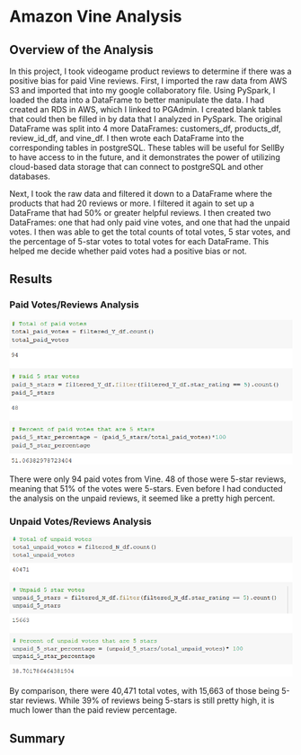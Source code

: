 # Amazon Vine Analysis
## Overview of the Analysis
In this project, I took videogame product reviews to determine if there was a positive bias for paid Vine reviews. First, I imported the raw data from AWS S3 and imported that into my google collaboratory file. Using PySpark, I loaded the data into a DataFrame to better manipulate the data. I had created an RDS in AWS, which I linked to PGAdmin. I created blank tables that could then be filled in by data that I analyzed in PySpark. The original DataFrame was split into 4 more DataFrames: customers_df, products_df, review_id_df, and vine_df. I then wrote each DataFrame into the corresponding tables in postgreSQL. These tables will be useful for SellBy to have access to in the future, and it demonstrates the power of utilizing cloud-based data storage that can connect to postgreSQL and other databases.

Next, I took the raw data and filtered it down to a DataFrame where the products that had 20 reviews or more. I filtered it again to set up a DataFrame that had 50% or greater helpful reviews. I then created two DataFrames: one that had only paid vine votes, and one that had the unpaid votes. I then was able to get the total counts of total votes, 5 star votes, and the percentage of 5-star votes to total votes for each DataFrame. This helped me decide whether paid votes had a positive bias or not.
## Results
### Paid Votes/Reviews Analysis
![](https://github.com/mabuckjr/Amazon_Vine_Analysis/blob/main/Resources/paid_review_analysis.PNG)

There were only 94 paid votes from Vine. 48 of those were 5-star reviews, meaning that 51% of the votes were 5-stars. Even before I had conducted the analysis on the unpaid reviews, it seemed like a pretty high percent.
### Unpaid Votes/Reviews Analysis
![](https://github.com/mabuckjr/Amazon_Vine_Analysis/blob/main/Resources/unpaid_review_analysis.PNG)

By comparison, there were 40,471 total votes, with 15,663 of those being 5-star reviews. While 39% of reviews being 5-stars is still pretty high, it is much lower than the paid review percentage.
## Summary
